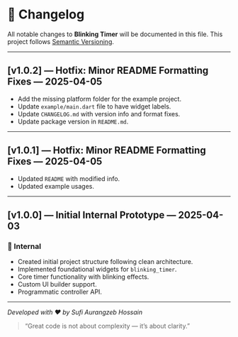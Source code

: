# 📜 Changelog

All notable changes to **Blinking Timer** will be documented in this file.
This project follows [Semantic Versioning](https://semver.org/).

---

## [v1.0.2] — Hotfix: Minor README Formatting Fixes — 2025-04-05

- Add the missing platform folder for the example project.
- Update `example/main.dart` file to have widget labels.
- Update `CHANGELOG.md` with version info and format fixes.
- Update package version in `README.md`.

---

## [v1.0.1] — Hotfix: Minor README Formatting Fixes — 2025-04-05

- Updated `README` with modified info.
- Updated example usages.

---

## [v1.0.0] — Initial Internal Prototype — 2025-04-03

### 🧪 Internal

- Created initial project structure following clean architecture.
- Implemented foundational widgets for `blinking_timer`.
- Core timer functionality with blinking effects.
- Custom UI builder support.
- Programmatic controller API.

---

*Developed with ❤️ by Sufi Aurangzeb Hossain*
> “Great code is not about complexity — it’s about clarity.”
